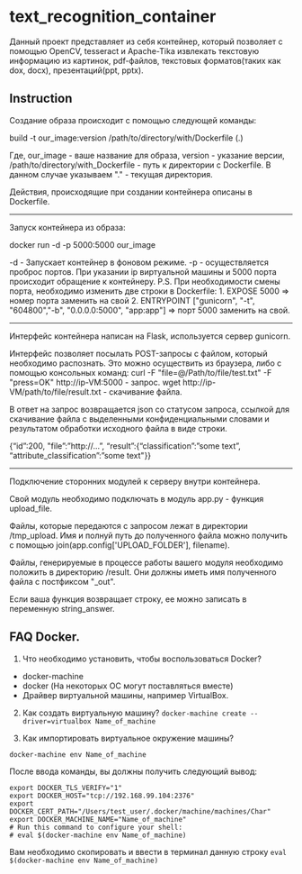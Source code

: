 # text_recognition_container

Данный проект представляет из себя контейнер, который позволяет с помощью OpenCV, tesseract и Apache-Tika извлекать текстовую информацию из картинок, pdf-файлов, текстовых форматов(таких как dox, docx), презентаций(ppt, pptx).

## Instruction

Создание образа происходит с помощью следующей команды:

build -t our_image:version /path/to/directory/with/Dockerfile (.)

Где, our_image - ваше название для образа, version - указание версии,
/path/to/directory/with_Dockerfile - путь к директории с Dockerfile.
В данном случае указываем "." - текущая директория.

Действия, происходящие при создании контейнера описаны в Dockerfile.

----------------------------------------------------------------------------------------------------------------

Запуск контейнера из образа:

docker run -d -p 5000:5000 our_image

-d - Запускает контейнер в фоновом режиме.
-p - осуществляется проброс портов. При указании ip виртуальной машины и 5000 порта происходит
обращение к контейнеру. P.S. При необходимости смены порта, необходимо изменить две строки в Dockerfile:
	1. EXPOSE 5000 => номер порта заменить на свой
	2. ENTRYPOINT ["gunicorn", "-t", "604800","-b", "0.0.0.0:5000", "app:app"] => порт 5000 заменить на свой.

----------------------------------------------------------------------------------------------------------------

Интерфейс контейнера написан на Flask, используется сервер gunicorn.

Интерфейс позволяет посылать POST-запросы с файлом, который необходимо распознать.
Это можно осуществить из браузера, либо с помощью консольных команд:
curl -F "file=@/Path/to/file/test.txt" -F "press=OK" http://ip-VM:5000 - запрос.
wget http://ip-VM/path/to/file/result.txt - скачивание файла.

В ответ на запрос возвращается json со статусом запроса, ссылкой для скачивание 
файла с выделенными конфиденциальными словами и
результатом обработки исходного файла в виде строки.

{“id”:200, "file”:”http://...”, “result”:{“classification”:”some text”, “attribute_classification”:”some text"}}

----------------------------------------------------------------------------------------------------------------

Подключение сторонних модулей к серверу внутри контейнера.

Свой модуль необходимо подключать в модуль app.py - функция upload_file.

Файлы, которые передаются с запросом лежат в директории /tmp_upload.
Имя и полнуй путь до полученного файла можно получить с помощью join(app.config['UPLOAD_FOLDER'], filename).

Файлы, генерируемые в процессе работы вашего модуля необходимо положить в директорию /result. Они должны иметь
имя полученного файла с постфиксом "_out".

Если ваша функция возвращает строку, ее можно записать в переменную string_answer.


## FAQ Docker.

1. Что необходимо установить, чтобы воспользоваться Docker?

* docker-machine
* docker (На некоторых ОС могут поставляться вместе)
* Драйвер виртуальной машины, например VirtualBox.

2. Как создать виртуальную машину?
```docker-machine create --driver=virtualbox Name_of_machine```

3. Как импортировать виртуальное окружение машины?

```docker-machine env Name_of_machine```

После ввода команды, вы должны получить следующий вывод:

```
export DOCKER_TLS_VERIFY="1"
export DOCKER_HOST="tcp://192.168.99.104:2376"
export DOCKER_CERT_PATH="/Users/test_user/.docker/machine/machines/Char"
export DOCKER_MACHINE_NAME="Name_of_machine"
# Run this command to configure your shell:
# eval $(docker-machine env Name_of_machine)
```

Вам необходимо скопировать и ввести в терминал данную строку ```eval $(docker-machine env Name_of_machine)```

